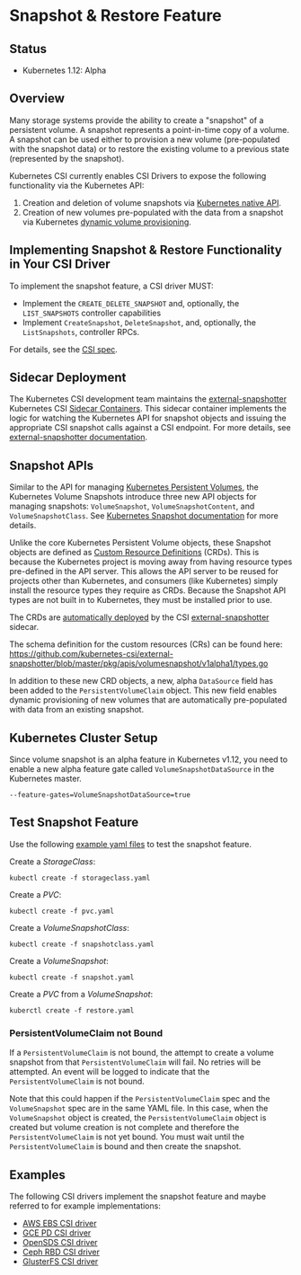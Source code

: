 # Snapshot & Restore Feature

## Status

* Kubernetes 1.12: Alpha

## Overview

Many storage systems provide the ability to create a "snapshot" of a persistent volume. A snapshot represents a point-in-time copy of a volume. A snapshot can be used either to provision a new volume (pre-populated with the snapshot data) or to restore the existing volume to a previous state (represented by the snapshot).

Kubernetes CSI currently enables CSI Drivers to expose the following functionality via the Kubernetes API:

1. Creation and deletion of volume snapshots via [Kubernetes native API](https://kubernetes.io/docs/concepts/storage/volume-snapshots/). 
2. Creation of new volumes pre-populated with the data from a snapshot via Kubernetes [dynamic volume provisioning](https://kubernetes.io/docs/concepts/storage/dynamic-provisioning/).

## Implementing Snapshot & Restore Functionality in Your CSI Driver

To implement the snapshot feature, a CSI driver MUST:

* Implement the `CREATE_DELETE_SNAPSHOT` and, optionally, the `LIST_SNAPSHOTS` controller capabilities
* Implement `CreateSnapshot`, `DeleteSnapshot`, and, optionally, the `ListSnapshots`, controller RPCs.

For details,  see the [CSI spec](https://github.com/container-storage-interface/spec/blob/master/spec.md).

## Sidecar Deployment

The Kubernetes CSI development team maintains the [external-snapshotter](external-snapshotter.md) Kubernetes CSI [Sidecar Containers](sidecar-containers.md). This sidecar container implements the logic for watching the Kubernetes API for snapshot objects and issuing the appropriate CSI snapshot calls against a CSI endpoint. For more details, see [external-snapshotter documentation](external-snapshotter.md).

## Snapshot APIs

Similar to the API for managing [Kubernetes Persistent Volumes](https://kubernetes.io/docs/concepts/storage/persistent-volumes/), the Kubernetes Volume Snapshots introduce three new API objects for managing snapshots: `VolumeSnapshot`, `VolumeSnapshotContent`, and `VolumeSnapshotClass`. See [Kubernetes Snapshot documentation](https://kubernetes.io/docs/concepts/storage/volume-snapshots/) for more details.

Unlike the core Kubernetes Persistent Volume objects, these Snapshot objects are defined as [Custom Resource Definitions](https://kubernetes.io/docs/tasks/access-kubernetes-api/custom-resources/custom-resource-definitions/#create-a-customresourcedefinition) (CRDs). This is because the Kubernetes project is moving away from having resource types pre-defined in the API server. This allows the API server to be reused for projects other than Kubernetes, and consumers (like Kubernetes) simply install the resource types they require as CRDs. Because the Snapshot API types are not built in to Kubernetes, they must be installed prior to use.

The CRDs are [automatically deployed](https://github.com/kubernetes-csi/external-snapshotter/blob/master/cmd/csi-snapshotter/create_crd.go#L29) by the CSI [external-snapshotter](external-snapshotter.md) sidecar.

The schema definition for the custom resources (CRs) can be found here: https://github.com/kubernetes-csi/external-snapshotter/blob/master/pkg/apis/volumesnapshot/v1alpha1/types.go

In addition to these new CRD objects, a new, alpha `DataSource` field has been added to the `PersistentVolumeClaim` object. This new field enables dynamic provisioning of new volumes that are automatically pre-populated with data from an existing snapshot.

## Kubernetes Cluster Setup
Since volume snapshot is an alpha feature in Kubernetes v1.12, you need to enable a new alpha feature gate called `VolumeSnapshotDataSource` in the Kubernetes master.

```
--feature-gates=VolumeSnapshotDataSource=true
```

## Test Snapshot Feature

Use the following [example yaml files](https://github.com/kubernetes-csi/external-snapshotter/tree/master/examples/kubernetes) to test the snapshot feature.

Create a _StorageClass_:
```
kubectl create -f storageclass.yaml
```

Create a _PVC_:
```
kubectl create -f pvc.yaml
```

Create a _VolumeSnapshotClass_:
```
kubectl create -f snapshotclass.yaml
```

Create a _VolumeSnapshot_:
```
kubectl create -f snapshot.yaml
```

Create a _PVC_ from a _VolumeSnapshot_:
```
kuberctl create -f restore.yaml
```

### PersistentVolumeClaim not Bound

If a `PersistentVolumeClaim` is not bound, the attempt to create a volume snapshot from that `PersistentVolumeClaim` will fail. No retries will be attempted. An event will be logged to indicate that the `PersistentVolumeClaim` is not bound.

Note that this could happen if the `PersistentVolumeClaim` spec and the `VolumeSnapshot` spec are in the same YAML file. In this case, when the `VolumeSnapshot` object is created, the `PersistentVolumeClaim` object is created but volume creation is not complete and therefore the `PersistentVolumeClaim` is not yet bound. You must wait until the `PersistentVolumeClaim` is bound and then create the snapshot.

## Examples

The following CSI drivers implement the snapshot feature and maybe referred to for example implementations:
* [AWS EBS CSI driver](https://github.com/kubernetes-sigs/aws-ebs-csi-driver)
* [GCE PD CSI driver](https://github.com/kubernetes-sigs/gcp-compute-persistent-disk-csi-driver)
* [OpenSDS CSI driver](https://github.com/opensds/nbp/tree/master/csi/server)
* [Ceph RBD CSI driver](https://github.com/ceph/ceph-csi/tree/master/pkg/rbd)
* [GlusterFS CSI driver](https://github.com/gluster/gluster-csi-driver)
